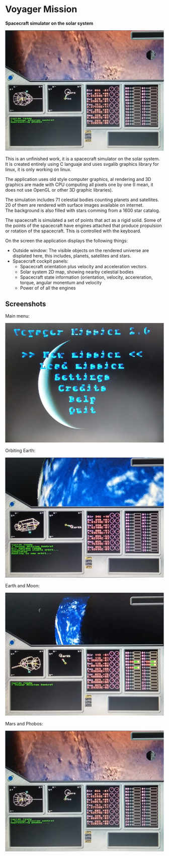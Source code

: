 # Voyager Mission

**Spacecraft simulator on the solar system**

![marsandphobos](./screenshots/mars_and_phobos.jpg)

This is an unfinished work, it is a spacecraft simulator on the solar system.
It is created entirely using C languaje and uses svgalib graphics library for linux, it is only working on linux.

The application uses old style computer graphics, al rendering and 3D graphics are made with CPU computing all pixels one by one
(I mean, it does not use OpenGL or other 3D graphic libraries).

The simulation includes 71 celestial bodies counting planets and satellites. 20 of them are rendered with surface images available on internet.									
The background is also filled with stars comming from a 1600 star catalog.

The spacecraft is simulated a set of points that act as a rigid solid. Some of the points of the spacecraft have engines attached that produce propulsion or rotation of the spacecraft. This is controlled with the keyboard.

On the screen the application displays the following things:
- Outside window: The visible objects on the rendered universe are displated here, this includes, planets, satellites and stars.
- Spacecraft cockpit panels:
  - Spacecraft orientation plus velocity and acceleration vectors
  - Solar system 2D map, showing nearby celestial bodies 
  - Spacecraft state information (orientation, velocity, accereration, torque, angular monentum and velocity
  - Power of of all the engines

## Screenshots

Main menu:

![mainmenu](./screenshots/main_menu.jpg)

Orbiting Earth:

![orbitingearth](./screenshots/orbiting_earth.jpg)

Earth and Moon:

![earthandmoon](./screenshots/earth_and_moon.jpg)

Mars and Phobos:

![marsandphobos](./screenshots/mars_and_phobos.jpg)
